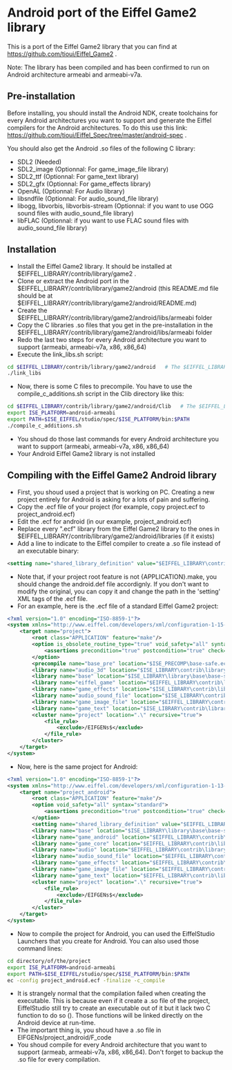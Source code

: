 Android port of the Eiffel Game2 library
========================================

This is a port of the Eiffel Game2 library that you can find at https://github.com/tioui/Eiffel_Game2 .

Note: The library has been compiled and has been confirmed to run on Android architecture armeabi and armeabi-v7a.

Pre-installation
----------------
Before installing, you should install the Android NDK, create toolchains for every Android architectures you want to support and generate the Eiffel compilers for the Android architectures. To do this use this link: https://github.com/tioui/Eiffel_Spec/tree/master/android-spec .

You should also get the Android .so files of the following C library:
 * SDL2 (Needed)
 * SDL2_image (Optionnal: For game_image_file library)
 * SDL2_ttf (Optionnal: For game_text library)
 * SDL2_gfx (Optionnal: For game_effects library)
 * OpenAL (Optionnal: For Audio library)
 * libsndfile (Optionnal: For audio_sound_file library)
 * libogg, libvorbis, libvorbis-stream (Optionnal: if you want to use OGG sound files with audio_sound_file library)
 * libFLAC (Optionnal: if you want to use FLAC sound files with audio_sound_file library)

Installation
------------

* Install the Eiffel Game2 library. It should be installed at $EIFFEL_LIBRARY/contrib/library/game2 .
* Clone or extract the Android port in the $EIFFEL_LIBRARY/contrib/library/game2/android (this README.md file should be at $EIFFEL_LIBRARY/contrib/library/game2/android/README.md)
* Create the $EIFFEL_LIBRARY/contrib/library/game2/android/libs/armeabi folder
* Copy the C libraries .so files that you get in the pre-installation in the $EIFFEL_LIBRARY/contrib/library/game2/android/libs/armeabi folder
* Redo the last two steps for every Android architecture you want to support (armeabi, armeabi-v7a, x86, x86_64)
* Execute the link_libs.sh script:

```bash
cd $EIFFEL_LIBRARY/contrib/library/game2/android   # The $EIFFEL_LIBRARY must be set
./link_libs
```

 * Now, there is some C files to precompile. You have to use the compile_c_additions.sh script in the Clib directory like this:

```bash
cd $EIFFEL_LIBRARY/contrib/library/game2/android/Clib   # The $EIFFEL_LIBRARY must be set
export ISE_PLATFORM=android-armeabi
export PATH=$ISE_EIFFEL/studio/spec/$ISE_PLATFORM/bin:$PATH
./compile_c_additions.sh
```

 * You shoud do those last commands for every Android architecture you want to support (armeabi, armeabi-v7a, x86, x86_64)
 * Your Android Eiffel Game2 library is not installed

Compiling with the Eiffel Game2 Android library
-----------------------------------------------

 * First, you shoud used a project that is working on PC. Creating a new project entirely for Android is asking for a lots of pain and suffering.
 * Copy the .ecf file of your project (for example, copy project.ecf to project_android.ecf)
 * Edit the .ecf for android (in our example, project_android.ecf)
 * Replace every ".ecf" library from the Eiffel Game2 library to the ones in $EIFFEL_LIBRARY/contrib/library/game2/android/libraries (if it exists)
 * Add a line to indicate to the Eiffel compiler to create a .so file instead of an executable binary:
```XML
<setting name="shared_library_definition" value="$EIFFEL_LIBRARY\contrib\library\game2\android\android.def"/>
```
 * Note that, if your project root feature is not {APPLICATION}.make, you should change the android.def file accordignly. If you don't want to modify the original, you can copy it and change the path in the 'setting' XML tags of the .ecf file.
 * For an example, here is the .ecf file of a standard Eiffel Game2 project:
```XML
<?xml version="1.0" encoding="ISO-8859-1"?>
<system xmlns="http://www.eiffel.com/developers/xml/configuration-1-15-0" xmlns:xsi="http://www.w3.org/2001/XMLSchema-instance" xsi:schemaLocation="http://www.eiffel.com/developers/xml/configuration-1-15-0 http://www.eiffel.com/developers/xml/configuration-1-15-0.xsd" name="project" uuid="46FD29F2-0485-4A58-BDC7-E749CED4C3EE">
	<target name="project">
		<root class="APPLICATION" feature="make"/>
		<option is_obsolete_routine_type="true" void_safety="all" syntax="standard">
			<assertions precondition="true" postcondition="true" check="true" invariant="true" loop="true" supplier_precondition="true"/>
		</option>
		<precompile name="base_pre" location="$ISE_PRECOMP\base-safe.ecf"/>
		<library name="audio_3d" location="$ISE_LIBRARY\contrib\library\game2\audio\audio-safe.ecf"/>
		<library name="base" location="$ISE_LIBRARY\library\base\base-safe.ecf"/>
		<library name="eiffel_game" location="$EIFFEL_LIBRARY\contrib\library\game2\game_core\game_core-safe.ecf"/>
		<library name="game_effects" location="$ISE_LIBRARY\contrib\library\game2\game_effects\game_effects-safe.ecf"/>
		<library name="audio_sound_file" location="$ISE_LIBRARY\contrib\library\game2\audio_sound_file\audio_sound_file-safe.ecf"/>
		<library name="game_image_file" location="$EIFFEL_LIBRARY\contrib\library\game2\game_image_file\game_image_file-safe.ecf"/>
		<library name="game_text" location="$ISE_LIBRARY\contrib\library\game2\game_text\game_text-safe.ecf"/>
		<cluster name="project" location=".\" recursive="true">
			<file_rule>
				<exclude>/EIFGENs$</exclude>
			</file_rule>
		</cluster>
	</target>
</system>
```
 * Now, here is the same project for Android:
```XML
<?xml version="1.0" encoding="ISO-8859-1"?>
<system xmlns="http://www.eiffel.com/developers/xml/configuration-1-13-0" xmlns:xsi="http://www.w3.org/2001/XMLSchema-instance" xsi:schemaLocation="http://www.eiffel.com/developers/xml/configuration-1-13-0 http://www.eiffel.com/developers/xml/configuration-1-13-0.xsd" name="project_android" uuid="46FD29F2-0485-4A58-BDC7-E749CED4C3EE">
	<target name="project_android">
		<root class="APPLICATION" feature="make"/>
		<option void_safety="all" syntax="standard">
			<assertions precondition="true" postcondition="true" check="true" invariant="true" loop="true" supplier_precondition="true"/>
		</option>
		<setting name="shared_library_definition" value="$EIFFEL_LIBRARY\contrib\library\game2\android\android.def"/>
		<library name="base" location="$ISE_LIBRARY\library\base\base-safe.ecf"/>
		<library name="game_android" location="$EIFFEL_LIBRARY\contrib\library\game2\android\game_android\game_android-safe.ecf"/>
		<library name="game_core" location="$EIFFEL_LIBRARY\contrib\library\game2\android\libraries\game_core-safe.ecf"/>
		<library name="audio" location="$EIFFEL_LIBRARY\contrib\library\game2\android\libraries\audio-safe.ecf"/>
		<library name="audio_sound_file" location="$EIFFEL_LIBRARY\contrib\library\game2\android\libraries\audio_sound_file-safe.ecf"/>
		<library name="game_effects" location="$EIFFEL_LIBRARY\contrib\library\game2\android\libraries\game_effects-safe.ecf"/>
		<library name="game_image_file" location="$EIFFEL_LIBRARY\contrib\library\game2\android\libraries\game_image_file-safe.ecf"/>
		<library name="game_text" location="$EIFFEL_LIBRARY\contrib\library\game2\android\libraries\game_text-safe.ecf"/>
		<cluster name="project" location=".\" recursive="true">
			<file_rule>
				<exclude>/EIFGENs$</exclude>
			</file_rule>
		</cluster>
	</target>
</system>
```
 * Now to compile the project for Android, you can used the EiffelStudio Launchers that you create for Android. You can also used those command lines:
```bash
cd directory/of/the/project
export ISE_PLATFORM=android-armeabi
export PATH=$ISE_EIFFEL/studio/spec/$ISE_PLATFORM/bin:$PATH
ec -config project_android.ecf -finalize -c_compile
```
 * It is strangely normal that the compilation failed when creating the executable. This is because even if it create a .so file of the project, EiffelStudio still try to create an executable out of it but it lack two C function to do so (). Those functions will be linked directly on the Android device at run-time.
 * The important thing is, you shoud have a .so file in EIFGENs/project_android/F_code
 * You shoud compile for every Android architecture that you want to support (armeab, armeabi-v7a, x86, x86_64). Don't forget to backup the .so file for every compilation.

